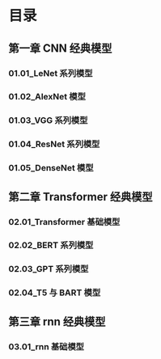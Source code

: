# 目录

## 第一章 CNN 经典模型

   ### 01.01_LeNet 系列模型
   ### 01.02_AlexNet 模型
   ### 01.03_VGG 系列模型
   ### 01.04_ResNet 系列模型
   ### 01.05_DenseNet 模型

## 第二章 Transformer 经典模型

 ### 02.01_Transformer 基础模型
 ### 02.02_BERT 系列模型
 ### 02.03_GPT 系列模型
 ### 02.04_T5 与 BART 模型


## 第三章 rnn 经典模型

 ### 03.01_rnn 基础模型

